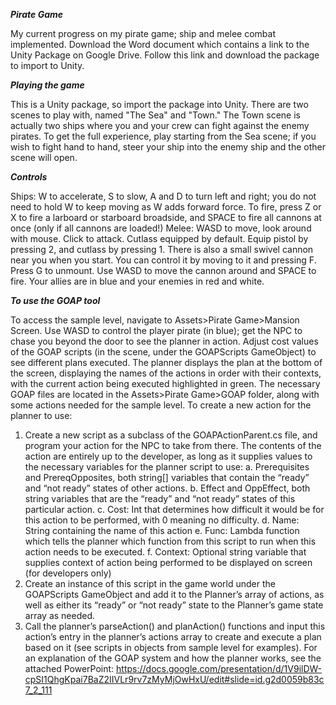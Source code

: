 ***Pirate Game***

My current progress on my pirate game; ship and melee combat implemented.
Download the Word document which contains a link to the Unity Package on Google Drive. Follow this link and download the package to import to Unity.

***Playing the game***

This is a Unity package, so import the package into Unity. There are two scenes to play with, named "The Sea" and "Town." The Town scene is actually two ships where you and your crew can fight against the enemy pirates. To get the full experience, play starting from the Sea scene; if you wish to fight hand to hand, steer your ship into the enemy ship and the other scene will open.

***Controls***

Ships: W to accelerate, S to slow, A and D to turn left and right; you do not need to hold W to keep moving as W adds forward force. To fire, press Z or X to fire a larboard or starboard broadside, and SPACE to fire all cannons at once (only if all cannons are loaded!)
Melee: WASD to move, look around with mouse. Click to attack. Cutlass equipped by default. Equip pistol by pressing 2, and cutlass by pressing 1. There is also a small swivel cannon near you when you start. You can control it by moving to it and pressing F. Press G to unmount. Use WASD to move the cannon around and SPACE to fire. Your allies are in blue and your enemies in red and white.

***To use the GOAP tool***

To access the sample level, navigate to Assets>Pirate Game>Mansion Screen. Use WASD to control the player pirate (in blue); get the NPC to chase you beyond the door to see the planner in action. Adjust cost values of the GOAP scripts (in the scene, under the GOAPScripts GameObject) to see different plans executed.
The planner displays the plan at the bottom of the screen, displaying the names of the actions in order with their contexts, with the current action being executed highlighted in green.
The necessary GOAP files are located in the Assets>Pirate Game>GOAP folder, along with some actions needed for the sample level.
To create a new action for the planner to use:
1.	Create a new script as a subclass of the GOAPActionParent.cs file, and program your action for the NPC to take from there. The contents of the action are entirely up to the developer, as long as it supplies values to the necessary variables for the planner script to use:
  a. Prerequisites and PrereqOpposites, both string[] variables that contain the “ready” and “not ready” states of other actions.
  b. Effect and OppEffect, both string variables that are the “ready” and “not ready” states of this particular action.
  c. Cost: Int that determines how difficult it would be for this action to be performed, with 0 meaning no difficulty.
  d. Name: String containing the name of this action
  e. Func: Lambda function which tells the planner which function from this script to run when this action needs to be executed.
  f. Context: Optional string variable that supplies context of action being performed to be displayed on screen (for developers only)
3.	Create an instance of this script in the game world under the GOAPScripts GameObject and add it to the Planner’s array of actions, as well as either its “ready” or “not ready” state to the Planner’s game state array as needed.
4.	Call the planner’s parseAction() and planAction() functions and input this action’s entry in the planner’s actions array to create and execute a plan based on it (see scripts in objects from sample level for examples).
For an explanation of the GOAP system and how the planner works, see the attached PowerPoint:
https://docs.google.com/presentation/d/1V9ilDW-cpSI1QhgKpai7BaZ2IIVLr9rv7zMyMjOwHxU/edit#slide=id.g2d0059b83c7_2_111

